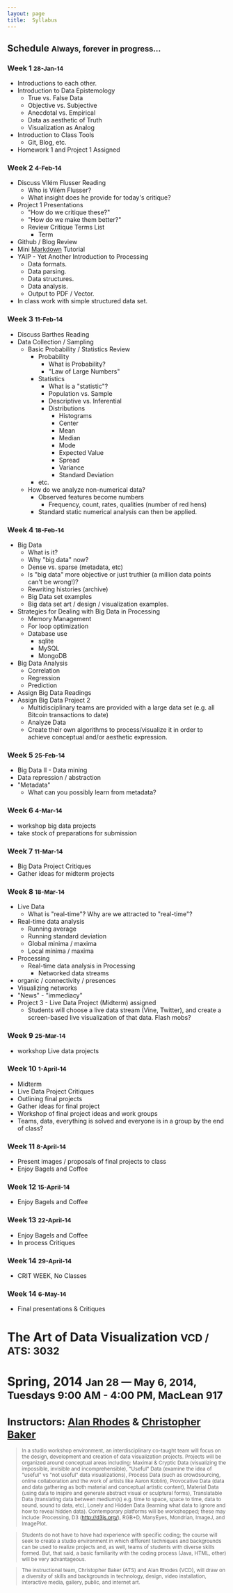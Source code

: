 ```yaml
---
layout: page
title:  Syllabus
---
```


## Schedule <small>Always, forever in progress...</small>

### Week 1 <small>28-Jan-14</small>
- Introductions to each other.
- Introduction to Data Epistemology 
	- True vs. False Data
	- Objective vs. Subjective
	- Anecdotal vs. Empirical
	- Data as aesthetic of Truth
	- Visualization as Analog
- Introduction to Class Tools
	- Git, Blog, etc.
- Homework 1 and Project 1 Assigned

### Week 2 <small>4-Feb-14</small>
- Discuss Vilém Flusser Reading
    - Who is Vilém Flusser?
    - What insight does he provide for today's critique?
- Project 1 Presentations
	- "How do we critique these?"
	- "How do we make them better?"
	- Review Critique Terms List
	    - Term
- Github / Blog Review
- Mini [Markdown](https://help.github.com/articles/github-flavored-markdown) Tutorial 
- YAIP - Yet Another Introduction to Processing
	- Data formats.
	- Data parsing.
	- Data structures.
	- Data analysis.
	- Output to PDF / Vector.
- In class work with simple structured data set.

### Week 3 <small>11-Feb-14</small>
- Discuss Barthes Reading
- Data Collection / Sampling
	- Basic Probability / Statistics Review
		- Probability
			- What is Probability?
			- "Law of Large Numbers"
		- Statistics
			- What is a "statistic"?
			- Population vs. Sample
			- Descriptive vs. Inferential
			- Distributions
				- Histograms
				- Center
				- Mean
				- Median
				- Mode
				- Expected Value
				- Spread
				- Variance
				- Standard Deviation
		- etc.
	- How do we analyze non-numerical data?
	    - Observed features become numbers
	        - Frequency, count, rates, qualities (number of red hens)
        - Standard static numerical analysis can then be applied.

### Week 4 <small>18-Feb-14</small>
- Big Data
    - What is it?
    - Why "big data" now?
    - Dense vs. sparse (metadata, etc)
    - Is "big data" more objective or just truthier (a million data points can't be wrong!)?
    - Rewriting histories (archive)
    - Big Data set examples
    - Big data set art / design / visualization examples.
- Strategies for Dealing with Big Data in Processing
    - Memory Management
    - For loop optimization
    - Database use
        - sqlite
        - MySQL
        - MongoDB
- Big Data Analysis
    - Correlation
    - Regression
    - Prediction 
- Assign Big Data Readings
- Assign Big Data Project 2 
    - Multidisciplinary teams are provided with a large data set (e.g. all Bitcoin transactions to date)
    - Analyze Data
    - Create their own algorithms to process/visualize it in order to achieve conceptual and/or aesthetic expression.  

### Week 5 <small>25-Feb-14</small>
- Big Data II - Data mining
- Data repression / abstraction
- "Metadata"
    - What can you possibly learn from metadata?


### Week 6 <small>4-Mar-14</small>
- workshop big data projects
- take stock of preparations for submission

### Week 7 <small>11-Mar-14</small>
- Big Data Project Critiques
- Gather ideas for midterm projects

### Week 8 <small>18-Mar-14</small>
- Live Data
    - What is "real-time"? Why are we attracted to "real-time"? 
- Real-time data analysis
    - Running average
    - Running standard deviation
    - Global minima / maxima
    - Local minima / maxima
- Processing
    - Real-time data analysis in Processing
        - Networked data streams    
- organic / connectivity / presences 
- Visualizing networks
- "News" - "immediacy"
- Project 3 - Live Data Project (Midterm) assigned
	- Students will choose a live data stream (Vine, Twitter), and create a screen-based live visualization of that data.
Flash mobs?


### Week 9 <small>25-Mar-14</small>
- workshop Live data projects


### Week 10 <small>1-April-14</small>
- Midterm
- Live Data Project Critiques
- Outlining final projects
- Gather ideas for final project
- Workshop of final project ideas and work groups
- Teams, data, everything is solved and everyone is in a group 
by the end of class?


### Week 11 <small>8-April-14</small>
- Present images / proposals of final projects to class
- Enjoy Bagels and Coffee


### Week 12 <small>15-April-14</small>
- Enjoy Bagels and Coffee


### Week 13 <small>22-April-14</small>
- Enjoy Bagels and Coffee
- In process Critiques

### Week 14 <small>29-April-14</small>
- CRIT WEEK, No Classes

### Week 14 <small>6-May-14</small>
- Final presentations & Critiques

# The Art of Data Visualization <small>VCD / ATS: 3032</small>
# Spring, 2014 <small>Jan 28 — May 6, 2014, Tuesdays  9:00 AM - 4:00 PM, MacLean 917
# Instructors: [Alan Rhodes](mailto:grhodes@saic.edu) & [Christopher Baker](mailto:cbaker2@saic.edu)

> In a studio workshop environment, an interdisciplinary co-taught team will focus on the design, development and creation of data visualization projects. Projects will be organized around conceptual areas including: Maximal & Cryptic Data (visualizing the impossible, invisible and incomprehensible), "Useful" Data (examine the idea of "useful" vs "not useful" data visualizations), Process Data (such as crowdsourcing, online collaboration and the work of artists like Aaron Koblin), Provocative Data (data and data gathering as both material and conceptual artistic content), Material Data (using data to inspire and generate abstract visual or sculptural forms), Translatable Data (translating data between medium(s) e.g. time to space, space to time, data to sound, sound to data, etc), Lonely and Hidden Data (learning what data to ignore and how to reveal hidden data). Contemporary platforms will be workshopped; these may include: Processing, D3 (http://d3js.org/), RGB+D, ManyEyes, Mondrian, ImageJ, and ImagePlot.

> Students do not have to have had experience with specific coding; the course will seek to create a studio environment in which different techniques and backgrounds can be used to realize projects and, as well, teams of students with diverse skills formed.  But, that said, a basic familiarity with the coding process (Java, HTML, other) will be very advantageous.

> The instructional team, Christopher Baker (ATS) and Alan Rhodes (VCD), will draw on a diversity of skills and backgrounds in technology, design, video installation, interactive media, gallery, public, and internet art. 

